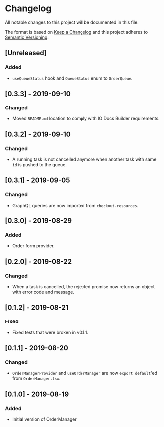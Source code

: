 # Changelog

All notable changes to this project will be documented in this file.

The format is based on [Keep a Changelog](http://keepachangelog.com/en/1.0.0/)
and this project adheres to [Semantic Versioning](http://semver.org/spec/v2.0.0.html).

## [Unreleased]

### Added

- `useQueueStatus` hook and `QueueStatus` enum to `OrderQueue`.

## [0.3.3] - 2019-09-10

### Changed

- Moved `README.md` location to comply with IO Docs Builder requirements.

## [0.3.2] - 2019-09-10

### Changed

- A running task is not cancelled anymore when another task with same `id` is pushed to the queue.

## [0.3.1] - 2019-09-05

### Changed

- GraphQL queries are now imported from `checkout-resources`.

## [0.3.0] - 2019-08-29

### Added

- Order form provider.

## [0.2.0] - 2019-08-22

### Changed

- When a task is cancelled, the rejected promise now returns an object with error code and message.

## [0.1.2] - 2019-08-21

### Fixed

- Fixed tests that were broken in v0.1.1.

## [0.1.1] - 2019-08-20

### Changed

- `OrderManagerProvider` and `useOrderManager` are now `export default`'ed from `OrderManager.tsx`.

## [0.1.0] - 2019-08-19

### Added

- Initial version of OrderManager
